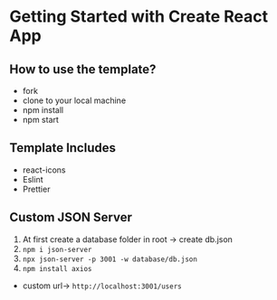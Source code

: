 # Getting Started with Create React App

## How to use the template?

-   fork
-   clone to your local machine
-   npm install
-   npm start

## Template Includes

-   react-icons
-   Eslint
-   Prettier

## Custom JSON Server
1. At first create a database folder in root -> create db.json
2. `npm i json-server`
3. `npx json-server -p 3001 -w database/db.json`
4. `npm install axios`

-   custom url-> `http://localhost:3001/users`